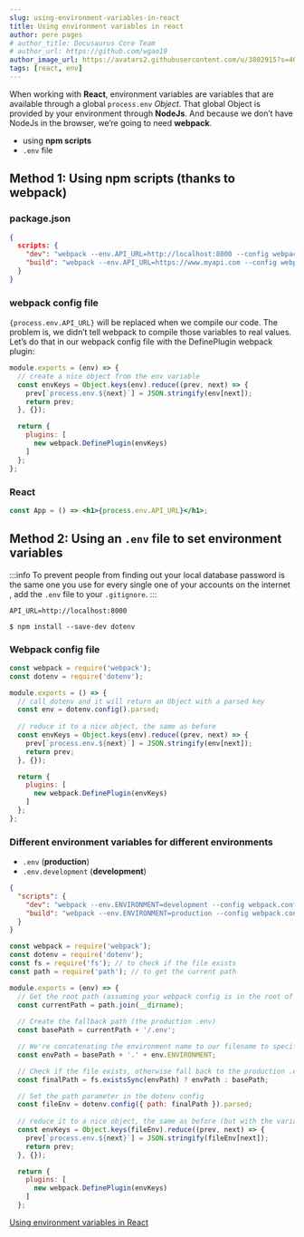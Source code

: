 ```yaml
---
slug: using-environment-variables-in-react
title: Using environment variables in react
author: pere pages
# author_title: Docusaurus Core Team
# author_url: https://github.com/wgao19
author_image_url: https://avatars2.githubusercontent.com/u/3802915?s=400&v=4
tags: [react, env]
---
```


When working with **React**, environment variables are variables that are available through a global `process.env` _Object_. That global Object is provided by your environment through **NodeJs**. And because we don’t have NodeJs in the browser, we’re going to need **webpack**.

- using **npm scripts**
- `.env` file

## Method 1: Using npm scripts (thanks to webpack)

### package.json

```json
{
  scripts: {
    "dev": "webpack --env.API_URL=http://localhost:8000 --config webpack.config.dev.js",
    "build": "webpack --env.API_URL=https://www.myapi.com --config webpack.config.build.js"
  }
}
```

### webpack config file

`{process.env.API_URL}` will be replaced when we compile our code. The problem is, we didn’t tell webpack to compile those variables to real values. Let’s do that in our webpack config file with the DefinePlugin webpack plugin:

```js
module.exports = (env) => {
  // create a nice object from the env variable
  const envKeys = Object.keys(env).reduce((prev, next) => {
    prev[`process.env.${next}`] = JSON.stringify(env[next]);
    return prev;
  }, {});

  return {
    plugins: [
      new webpack.DefinePlugin(envKeys)
    ]
  };
};
```

### React

```jsx
const App = () => <h1>{process.env.API_URL}</h1>;
```

## Method 2: Using an `.env` file to set environment variables

:::info
To prevent people from finding out your local database password is the same one you use for every single one of your accounts on the internet , add the `.env` file to your `.gitignore`.
:::

```.env
API_URL=http://localhost:8000
```

```
$ npm install --save-dev dotenv
```

### Webpack config file

```js
const webpack = require('webpack');
const dotenv = require('dotenv');

module.exports = () => {
  // call dotenv and it will return an Object with a parsed key 
  const env = dotenv.config().parsed;
  
  // reduce it to a nice object, the same as before
  const envKeys = Object.keys(env).reduce((prev, next) => {
    prev[`process.env.${next}`] = JSON.stringify(env[next]);
    return prev;
  }, {});

  return {
    plugins: [
      new webpack.DefinePlugin(envKeys)
    ]
  };
};
```

### Different environment variables for different environments

- `.env` (**production**)
- `.env.development` (**development**)

```json
{
  "scripts": {
    "dev": "webpack --env.ENVIRONMENT=development --config webpack.config.dev.js",
    "build": "webpack --env.ENVIRONMENT=production --config webpack.config.build.js"
  }
}
```

```js
const webpack = require('webpack');
const dotenv = require('dotenv');
const fs = require('fs'); // to check if the file exists
const path = require('path'); // to get the current path

module.exports = (env) => {
  // Get the root path (assuming your webpack config is in the root of your project!)
  const currentPath = path.join(__dirname);
  
  // Create the fallback path (the production .env)
  const basePath = currentPath + '/.env';

  // We're concatenating the environment name to our filename to specify the correct env file!
  const envPath = basePath + '.' + env.ENVIRONMENT;

  // Check if the file exists, otherwise fall back to the production .env
  const finalPath = fs.existsSync(envPath) ? envPath : basePath;

  // Set the path parameter in the dotenv config
  const fileEnv = dotenv.config({ path: finalPath }).parsed;
  
  // reduce it to a nice object, the same as before (but with the variables from the file)
  const envKeys = Object.keys(fileEnv).reduce((prev, next) => {
    prev[`process.env.${next}`] = JSON.stringify(fileEnv[next]);
    return prev;
  }, {});

  return {
    plugins: [
      new webpack.DefinePlugin(envKeys)
    ]
  };
```

[Using environment variables in React](https://trekinbami.medium.com/using-environment-variables-in-react-6b0a99d83cf5)